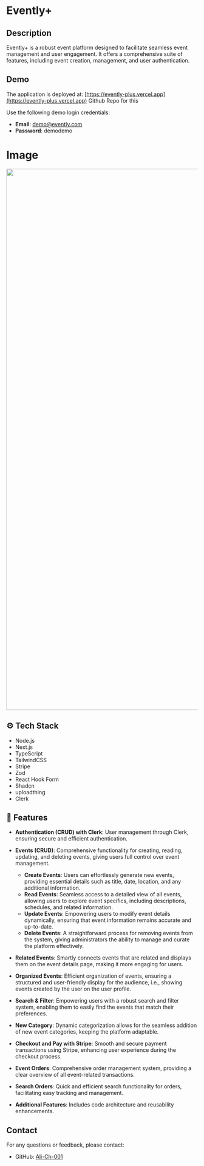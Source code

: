 # Evently+

## Description
Evently+ is a robust event platform designed to facilitate seamless event management and user engagement. It offers a comprehensive suite of features, including event creation, management, and user authentication.

## Demo
The application is deployed at: [https://evently-plus.vercel.app](https://evently-plus.vercel.app)
Github Repo for this [](https://github.com/Ali-Ch-001/evently/)

Use the following demo login credentials:
- **Email**: demo@evently.com
- **Password**: demodemo

# Image 

<img width="1426" src="https://github.com/user-attachments/assets/4d7a5fbb-6c22-4aee-9b04-615a5496e941">


## ⚙️ Tech Stack
- Node.js
- Next.js
- TypeScript
- TailwindCSS
- Stripe
- Zod
- React Hook Form
- Shadcn
- uploadthing
- Clerk

## 🔋 Features

- **Authentication (CRUD) with Clerk**: User management through Clerk, ensuring secure and efficient authentication.
  
- **Events (CRUD)**: Comprehensive functionality for creating, reading, updating, and deleting events, giving users full control over event management.
  - **Create Events**: Users can effortlessly generate new events, providing essential details such as title, date, location, and any additional information.
  - **Read Events**: Seamless access to a detailed view of all events, allowing users to explore event specifics, including descriptions, schedules, and related information.
  - **Update Events**: Empowering users to modify event details dynamically, ensuring that event information remains accurate and up-to-date.
  - **Delete Events**: A straightforward process for removing events from the system, giving administrators the ability to manage and curate the platform effectively.

- **Related Events**: Smartly connects events that are related and displays them on the event details page, making it more engaging for users.

- **Organized Events**: Efficient organization of events, ensuring a structured and user-friendly display for the audience, i.e., showing events created by the user on the user profile.

- **Search & Filter**: Empowering users with a robust search and filter system, enabling them to easily find the events that match their preferences.

- **New Category**: Dynamic categorization allows for the seamless addition of new event categories, keeping the platform adaptable.

- **Checkout and Pay with Stripe**: Smooth and secure payment transactions using Stripe, enhancing user experience during the checkout process.

- **Event Orders**: Comprehensive order management system, providing a clear overview of all event-related transactions.

- **Search Orders**: Quick and efficient search functionality for orders, facilitating easy tracking and management.

- **Additional Features**: Includes code architecture and reusability enhancements.

## Contact
For any questions or feedback, please contact:
- GitHub: [Ali-Ch-001](https://github.com/Ali-Ch-001)
